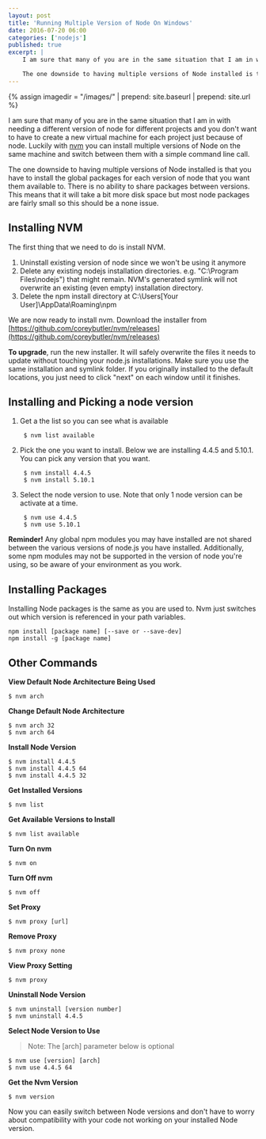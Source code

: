 ```yaml
---
layout: post
title: 'Running Multiple Version of Node On Windows'
date: 2016-07-20 06:00
categories: ['nodejs']
published: true
excerpt: |
    I am sure that many of you are in the same situation that I am in with needing a different version of node for different projects and you don't want to have to create a new virtual machine for each project just because of node.  Luckily with [nvm](https://github.com/coreybutler/nvm-windows/) you can install multiple versions of Node on the same machine and switch between them with a simple command line call.  

    The one downside to having multiple versions of Node installed is that you have to install the global packages for each version of node that you want them available to.  There is no ability to share packages between versions.  This means that it will take a bit more disk space but most node packages are fairly small so this should be a none issue.    
---
```


{% assign imagedir = "/images/" | prepend: site.baseurl | prepend: site.url %}

I am sure that many of you are in the same situation that I am in with needing a different version of node for different projects and you don't want to have to create a new virtual machine for each project just because of node.  Luckily with [nvm](https://github.com/coreybutler/nvm-windows/) you can install multiple versions of Node on the same machine and switch between them with a simple command line call.  

The one downside to having multiple versions of Node installed is that you have to install the global packages for each version of node that you want them available to.  There is no ability to share packages between versions.  This means that it will take a bit more disk space but most node packages are fairly small so this should be a none issue.    

## Installing NVM

The first thing that we need to do is install NVM.    

1. Uninstall existing version of node since we won't be using it anymore
1. Delete any existing nodejs installation directories.  e.g. "C:\Program Files\nodejs") that might remain. NVM's generated symlink will not overwrite an existing (even empty) installation directory.
1. Delete the npm install directory at C:\Users\[Your User]\AppData\Roaming\npm

We are now ready to install nvm.  Download the installer from [https://github.com/coreybutler/nvm/releases](https://github.com/coreybutler/nvm/releases)

**To upgrade**, run the new installer. It will safely overwrite the files it needs to update without touching your node.js installations. Make sure you use the same installation and symlink folder. If you originally installed to the default locations, you just need to click "next" on each window until it finishes.

## Installing and Picking a node version

1. Get a the list so you can see what is available

        $ nvm list available
        
1. Pick the one you want to install.  Below we are installing 4.4.5 and 5.10.1.  You can pick any version that you want.

        $ nvm install 4.4.5
        $ nvm install 5.10.1
        
1. Select the node version to use.  Note that only 1 node version can be activate at a time.

        $ nvm use 4.4.5
        $ nvm use 5.10.1
        

**Reminder!** Any global npm modules you may have installed are not shared between the various versions of node.js you have installed. Additionally, some npm modules may not be supported in the version of node you're using, so be aware of your environment as you work.

## Installing Packages

Installing Node packages is the same as you are used to.  Nvm just switches out which version is referenced in your path variables.  

```
npm install [package name] [--save or --save-dev]
npm install -g [package name]
```

## Other Commands

**View Default Node Architecture Being Used**                     
  
    $ nvm arch
    
**Change Default Node Architecture**
    
    $ nvm arch 32
    $ nvm arch 64
    
**Install Node Version**

    $ nvm install 4.4.5
    $ nvm install 4.4.5 64
    $ nvm install 4.4.5 32
    
**Get Installed Versions**

    $ nvm list
    
**Get Available Versions to Install**
    
    $ nvm list available

**Turn On nvm**

    $ nvm on
    
**Turn Off nvm**

    $ nvm off

**Set Proxy**

    $ nvm proxy [url]

**Remove Proxy**

    $ nvm proxy none
    
**View Proxy Setting**

    $ nvm proxy
                
**Uninstall Node Version**

    $ nvm uninstall [version number]
    $ nvm uninstall 4.4.5
                    
**Select Node Version to Use**

>Note: The [arch] parameter below is optional

    $ nvm use [version] [arch]
    $ nvm use 4.4.5 64
    
 

**Get the Nvm Version**

    $ nvm version
        

Now you can easily switch between Node versions and don't have to worry about compatibility with your code not working on your installed Node version.   